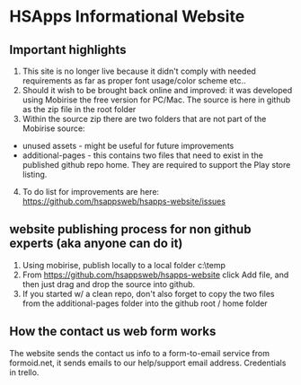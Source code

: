 # HSApps Informational Website

## Important highlights
1. This site is no longer live because it didn't comply with needed requirements as far as proper font usage/color scheme etc..
2. Should it wish to be brought back online and improved:  it was developed using Mobirise the free version for PC/Mac.   The source is here in github as the zip file in the root folder
3. Within the source zip there are two folders that are not part of the Mobirise source:
- unused assets - might be useful for future improvements
- additional-pages - this contains two files that need to exist in the published github repo home.  They are required to support the Play store listing.
4. To do list for improvements are here:  https://github.com/hsappsweb/hsapps-website/issues  

## website publishing process for non github experts (aka anyone can do it)
1. Using mobirise, publish locally to a local folder c:\temp
2. From https://github.com/hsappsweb/hsapps-website click Add file, and then just drag and drop the source into github.
3. If you started w/ a clean repo, don't also forget to copy the two files from the additional-pages folder into the github root / home folder

 
 ## How the contact us web form works
The website sends the contact us info to a form-to-email service from formoid.net, it sends emails to our help/support email address.  Credentials in trello.
